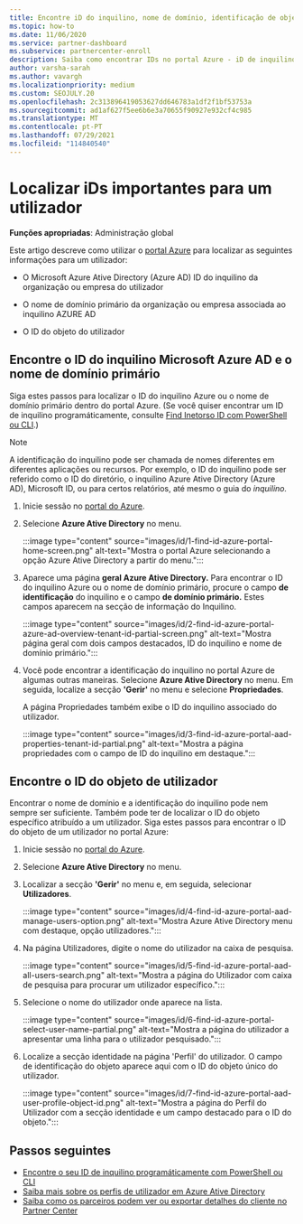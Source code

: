 ```yaml
---
title: Encontre iD do inquilino, nome de domínio, identificação de objeto de utilizador
ms.topic: how-to
ms.date: 11/06/2020
ms.service: partner-dashboard
ms.subservice: partnercenter-enroll
description: Saiba como encontrar IDs no portal Azure - iD de inquilino Azure, nome de domínio ou ID de objeto de utilizador específico. Algumas tarefas precisam desta informação.
author: varsha-sarah
ms.author: vavargh
ms.localizationpriority: medium
ms.custom: SEOJULY.20
ms.openlocfilehash: 2c313896419053627dd646783a1df2f1bf53753a
ms.sourcegitcommit: ad1af627f5ee6b6e3a70655f90927e932cf4c985
ms.translationtype: MT
ms.contentlocale: pt-PT
ms.lasthandoff: 07/29/2021
ms.locfileid: "114840540"
---
```

# <a name="locate-important-ids-for-a-user"></a>Localizar iDs importantes para um utilizador

**Funções apropriadas**: Administração global

Este artigo descreve como utilizar o [portal Azure](https://portal.azure.com/) para localizar as seguintes informações para um utilizador:

- O Microsoft Azure Ative Directory (Azure AD) ID do inquilino da organização ou empresa do utilizador

- O nome de domínio primário da organização ou empresa associada ao inquilino AZURE AD

- O ID do objeto do utilizador

## <a name="find-the-microsoft-azure-ad-tenant-id-and-primary-domain-name"></a>Encontre o ID do inquilino Microsoft Azure AD e o nome de domínio primário

Siga estes passos para localizar o ID do inquilino Azure ou o nome de domínio primário dentro do portal Azure. (Se você quiser encontrar um ID de inquilino programáticamente, consulte [Find Inetorso ID com PowerShell ou CLI](/azure/active-directory/fundamentals/active-directory-how-to-find-tenant#find-tenant-id-with-powershell).)

> [!NOTE]
> A identificação do inquilino pode ser chamada de nomes diferentes em diferentes aplicações ou recursos. Por exemplo, o ID do inquilino pode ser referido como o ID do diretório, o inquilino Azure Ative Directory (Azure AD), Microsoft ID, ou para certos relatórios, até mesmo o guia do *inquilino.*

1. Inicie sessão no [portal do Azure](https://portal.azure.com/).

2. Selecione **Azure Ative Directory** no menu.

   :::image type="content" source="images/id/1-find-id-azure-portal-home-screen.png" alt-text="Mostra o portal Azure selecionando a opção Azure Ative Directory a partir do menu.":::

3. Aparece uma página **geral Azure Ative Directory.** Para encontrar o ID do inquilino Azure ou o nome de domínio primário, procure o campo **de identificação** do inquilino e o campo **de domínio primário.** Estes campos aparecem na secção de informação do Inquilino.

   :::image type="content" source="images/id/2-find-id-azure-portal-azure-ad-overview-tenant-id-partial-screen.png" alt-text="Mostra página geral com dois campos destacados, ID do inquilino e nome de domínio primário.":::

4. Você pode encontrar a identificação do inquilino no portal Azure de algumas outras maneiras. Selecione **Azure Ative Directory** no menu. Em seguida, localize a secção **'Gerir'** no menu e selecione **Propriedades**.

   A página Propriedades também exibe o ID do inquilino associado do utilizador.

   :::image type="content" source="images/id/3-find-id-azure-portal-aad-properties-tenant-id-partial.png" alt-text="Mostra a página propriedades com o campo de ID do inquilino em destaque.":::

## <a name="find-the-user-object-id"></a>Encontre o ID do objeto de utilizador

Encontrar o nome de domínio e a identificação do inquilino pode nem sempre ser suficiente. Também pode ter de localizar o ID do objeto específico atribuído a um utilizador. Siga estes passos para encontrar o ID do objeto de um utilizador no portal Azure:

1. Inicie sessão no [portal do Azure](https://portal.azure.com/).

2. Selecione **Azure Ative Directory** no menu.

3. Localizar a secção **'Gerir'** no menu e, em seguida, selecionar **Utilizadores**.

      :::image type="content" source="images/id/4-find-id-azure-portal-aad-manage-users-option.png" alt-text="Mostra Azure Ative Directory menu com destaque, opção utilizadores.":::

4. Na página Utilizadores, digite o nome do utilizador na caixa de pesquisa.

      :::image type="content" source="images/id/5-find-id-azure-portal-aad-all-users-search.png" alt-text="Mostra a página do Utilizador com caixa de pesquisa para procurar um utilizador específico.":::

5. Selecione o nome do utilizador onde aparece na lista.  

      :::image type="content" source="images/id/6-find-id-azure-portal-select-user-name-partial.png" alt-text="Mostra a página do utilizador a apresentar uma linha para o utilizador pesquisado.":::

6. Localize a secção identidade na página 'Perfil' do utilizador. O campo de identificação do objeto aparece aqui com o ID do objeto único do utilizador.

      :::image type="content" source="images/id/7-find-id-azure-portal-aad-user-profile-object-id.png" alt-text="Mostra a página do Perfil do Utilizador com a secção identidade e um campo destacado para o ID do objeto.":::

## <a name="next-steps"></a>Passos seguintes

- [Encontre o seu ID de inquilino programáticamente com PowerShell ou CLI](/azure/active-directory/fundamentals/active-directory-how-to-find-tenant)
- [Saiba mais sobre os perfis de utilizador em Azure Ative Directory](/azure/active-directory/fundamentals/active-directory-users-profile-azure-portal)
- [Saiba como os parceiros podem ver ou exportar detalhes do cliente no Partner Center](see-your-customer-list.md)

